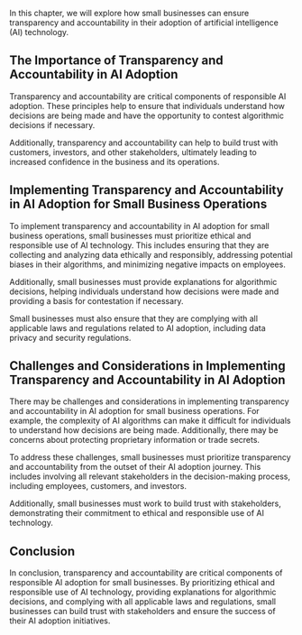 

In this chapter, we will explore how small businesses can ensure transparency and accountability in their adoption of artificial intelligence (AI) technology.

The Importance of Transparency and Accountability in AI Adoption
----------------------------------------------------------------

Transparency and accountability are critical components of responsible AI adoption. These principles help to ensure that individuals understand how decisions are being made and have the opportunity to contest algorithmic decisions if necessary.

Additionally, transparency and accountability can help to build trust with customers, investors, and other stakeholders, ultimately leading to increased confidence in the business and its operations.

Implementing Transparency and Accountability in AI Adoption for Small Business Operations
-----------------------------------------------------------------------------------------

To implement transparency and accountability in AI adoption for small business operations, small businesses must prioritize ethical and responsible use of AI technology. This includes ensuring that they are collecting and analyzing data ethically and responsibly, addressing potential biases in their algorithms, and minimizing negative impacts on employees.

Additionally, small businesses must provide explanations for algorithmic decisions, helping individuals understand how decisions were made and providing a basis for contestation if necessary.

Small businesses must also ensure that they are complying with all applicable laws and regulations related to AI adoption, including data privacy and security regulations.

Challenges and Considerations in Implementing Transparency and Accountability in AI Adoption
--------------------------------------------------------------------------------------------

There may be challenges and considerations in implementing transparency and accountability in AI adoption for small business operations. For example, the complexity of AI algorithms can make it difficult for individuals to understand how decisions are being made. Additionally, there may be concerns about protecting proprietary information or trade secrets.

To address these challenges, small businesses must prioritize transparency and accountability from the outset of their AI adoption journey. This includes involving all relevant stakeholders in the decision-making process, including employees, customers, and investors.

Additionally, small businesses must work to build trust with stakeholders, demonstrating their commitment to ethical and responsible use of AI technology.

Conclusion
--------------------------

In conclusion, transparency and accountability are critical components of responsible AI adoption for small businesses. By prioritizing ethical and responsible use of AI technology, providing explanations for algorithmic decisions, and complying with all applicable laws and regulations, small businesses can build trust with stakeholders and ensure the success of their AI adoption initiatives.


